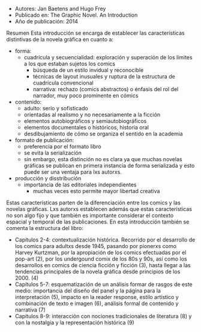 - Autores: Jan Baetens and Hugo Frey
- Publicado en: The Graphic Novel. An Introduction
- Año de publicación: 2014

Resumen
Esta introducción se encarga de establecer las características distintivas de la novela gráfica en cuanto a:
- forma:
	- cuadrícula y secuencialidad: exploración y superación de los límites a los que estaban sujetos los comics 
		-  búsqueda de un estilo invidual y reconocible
		-  técnicas de layout inusuales y ruptura de la estructura de cuadrícula convencional
		-  narrativa: rechazo (comics abstractos) o énfasis del rol del narrador, muy poco prominente en cómics
- contenido:
	- adulto: serio y sofisticado
	- orientadas al realismo y no necesariamente a la ficción
	- elementos autobiográficos y semiautobiográficos
	- elementos documentales o históricos, historia oral
	- desdibujamiento de cómo se organiza el sentido en la academia
- formato de publicación:
	- preferencia por el formato libro
	- se evita la serialización
	- sin embargo, esta distinción no es clara ya que muchas novelas gráficas se publican en primera instancia de forma serializada y esto puede ser una ventaja para lxs autorxs.
- producción y disstribución
	- importancia de las editoriales independientes
		- muchas veces esto permite mayor libertad creativa

Estas características parten de la diferenciación entre los comics y las novelas gráficas.
Lxs autorxs establecen además que estas características no son algo fijo y que también es importante considerar el contexto espacial y temporal de las publicaciones.
En esta introducción también se comenta la estructura del libro:
- Capítulos 2-4: contextualización histórica. Recorrido por el desarrollo de los comics para adultxs desde 1945, pasando por pionerxs como Harvey Kurtzman, por la apropiación de los comics efectuadas por el pop-art (2), por los undergound comix de los 80s y 90s, así como los desarrollos en comics de ciencia ficción y ficción (3), hasta llegar a las tendencias principales de la novela gráfica desde principios de los 2000. (4)
- Capítulos 5-7: esquematización de un análisis formar de rasgos de este medio: importancia del diseño del panel y la página para la interpretación (5), impacto en la reader response, estilo artístico y combinación de texto e imagen (6), análisis formal de contenido y narrativa (7)
- Capítulos 8-9: interacción con nociones tradicionales de literatura (8) y con la nostalgia y la representación histórica (9)